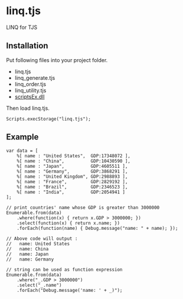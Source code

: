 # linq.tjs

LINQ for TJS

## Installation
Put following files into your project folder.
* linq.tjs
* linq_generate.tjs
* linq_order.tjs
* linq_utility.tjs
* [scriptsEx.dll](https://sv.kikyou.info/svn/kirikiri2/trunk/kirikiri2/bin/win32/plugin/)

Then load linq.tjs.
```
Scripts.execStorage("linq.tjs");
```

## Example
```
var data = [
    %[ name : "United States",  GDP:17348072 ],
    %[ name : "China",          GDP:10430590 ],
    %[ name : "Japan",          GDP:4605511 ],
    %[ name : "Germany",        GDP:3868291 ],
    %[ name : "United Kingdom", GDP:2988893 ],
    %[ name : "France",         GDP:2829192 ],
    %[ name : "Brazil",         GDP:2346523 ],
    %[ name : "India",          GDP:2054941 ]
];

// print countries' name whose GDP is greater than 3000000
Enumerable.from(data)
    .where(function(x) { return x.GDP > 3000000; })
    .select(function(x) { return x.name; })
    .forEach(function(name) { Debug.message("name: " + name); });

// Above code will output :
//   name: United States
//   name: China
//   name: Japan
//   name: Germany

// string can be used as function expression
Enumerable.from(data)
    .where("_.GDP > 3000000")
    .select("_.name")
    .forEach("Debug.message('name: ' + _)");
```
